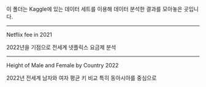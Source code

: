 이 폴더는 Kaggle에 있는 데이터 세트를 이용해 데이터 분석한 결과를 모아놓은 곳입니다.

----------------
Netflix fee in 2021

2022년을 기점으로 전세계 넷플릭스 요금제 분석

----------------
Height of Male and Female by Country 2022

2022년 전세계 남자와 여자 평균 키 비교 특히 동아시아를 중심으로
